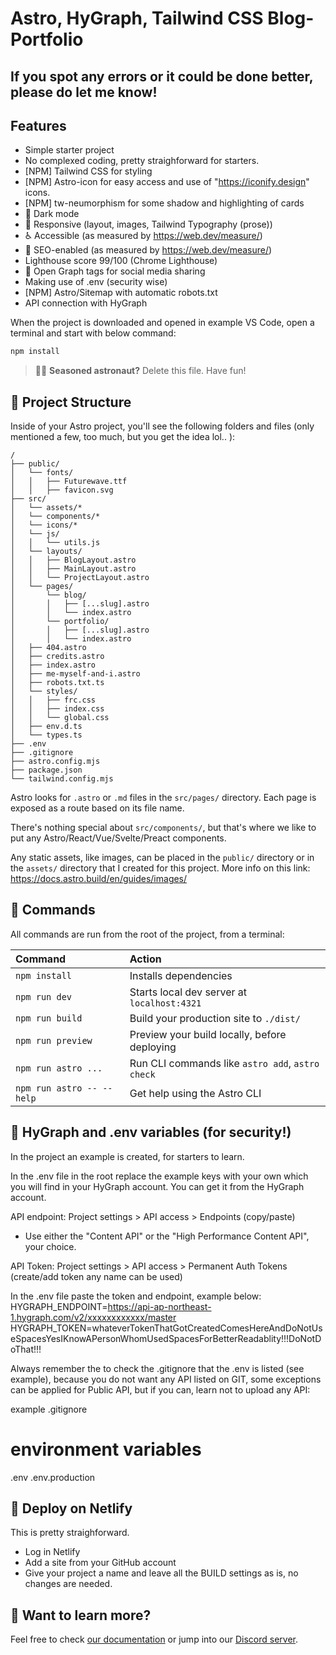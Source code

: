 # Astro, HyGraph, Tailwind CSS Blog-Portfolio

## If you spot any errors or it could be done better, please do let me know!

## Features
- Simple starter project
- No complexed coding, pretty straighforward for starters.
- [NPM] Tailwind CSS for styling
- [NPM] Astro-icon for easy access and use of "https://iconify.design" icons.
- [NPM] tw-neumorphism for some shadow and highlighting of cards 
- 🌙 Dark mode
- 📱 Responsive (layout, images, Tailwind Typography (prose))
- ♿ Accessible (as measured by https://web.dev/measure/)
- 🔎 SEO-enabled (as measured by https://web.dev/measure/)
- Lighthouse score 99/100 (Chrome Lighthouse)
- 🔗 Open Graph tags for social media sharing
- Making use of .env (security wise)
- [NPM] Astro/Sitemap with automatic robots.txt
- API connection with HyGraph


When the project is downloaded and opened in example VS Code, open a terminal and start with below command:

```sh
npm install
```

> 🧑‍🚀 **Seasoned astronaut?** Delete this file. Have fun!

## 🚀 Project Structure

Inside of your Astro project, you'll see the following folders and files (only mentioned a few, too much, but you get the idea lol.. ):

```text
/
├── public/
│   └── fonts/
│   │   ├── Futurewave.ttf
│   │   ├── favicon.svg
├── src/
│   └── assets/*
│   └── components/*
│   └── icons/*
│   └── js/
│   │   └── utils.js
│   └── layouts/
│   │   ├── BlogLayout.astro
│   │   ├── MainLayout.astro
│   │   └── ProjectLayout.astro
│   └── pages/
│       └── blog/
│       │   ├── [...slug].astro
│       │   └── index.astro
│       └── portfolio/
│       │   ├── [...slug].astro
│       │   └── index.astro
│   ├── 404.astro
│   ├── credits.astro
│   ├── index.astro
│   ├── me-myself-and-i.astro
│   ├── robots.txt.ts
│   └── styles/
│   │   ├── frc.css
│   │   ├── index.css
│   │   └── global.css
│   ├── env.d.ts
│   └── types.ts
├── .env
├── .gitignore
├── astro.config.mjs
├── package.json
└── tailwind.config.mjs
```

Astro looks for `.astro` or `.md` files in the `src/pages/` directory. Each page is exposed as a route based on its file name.

There's nothing special about `src/components/`, but that's where we like to put any Astro/React/Vue/Svelte/Preact components.

Any static assets, like images, can be placed in the `public/` directory or in the `assets/` directory that I created for this project. More info on this link: https://docs.astro.build/en/guides/images/

## 🧞 Commands

All commands are run from the root of the project, from a terminal:

| Command                   | Action                                           |
| :------------------------ | :----------------------------------------------- |
| `npm install`             | Installs dependencies                            |
| `npm run dev`             | Starts local dev server at `localhost:4321`      |
| `npm run build`           | Build your production site to `./dist/`          |
| `npm run preview`         | Preview your build locally, before deploying     |
| `npm run astro ...`       | Run CLI commands like `astro add`, `astro check` |
| `npm run astro -- --help` | Get help using the Astro CLI                     |

## 👀 HyGraph and .env variables (for security!)
In the project an example is created, for starters to learn.

In the .env file in the root replace the example keys with your own which you will find in your HyGraph account. You can get it from the HyGraph account.

API endpoint: Project settings > API access > Endpoints (copy/paste)
- Use either the "Content API" or the "High Performance Content API", your choice.

API Token: Project settings > API access > Permanent Auth Tokens (create/add token any name can be used)

In the .env file paste the token and endpoint, example below:
HYGRAPH_ENDPOINT=https://api-ap-northeast-1.hygraph.com/v2/xxxxxxxxxxxx/master
HYGRAPH_TOKEN=whateverTokenThatGotCreatedComesHereAndDoNotUseSpacesYesIKnowAPersonWhomUsedSpacesForBetterReadablity!!!DoNotDoThat!!!

Always remember the to check the .gitignore that the .env is listed (see example), because you do not want any API listed on GIT, some exceptions can be applied for Public API, but if you can, learn not to upload any API:

example .gitignore
# environment variables
.env
.env.production

## 👀 Deploy on Netlify
This is pretty straighforward. 
- Log in Netlify
- Add a site from your GitHub account
- Give your project a name and leave all the BUILD settings as is, no changes are needed. 

## 👀 Want to learn more?

Feel free to check [our documentation](https://docs.astro.build) or jump into our [Discord server](https://astro.build/chat).
